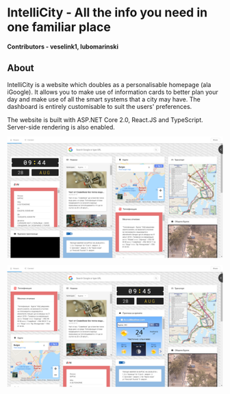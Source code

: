 # IntelliCity - All the info you need in one familiar place

#### Contributors - veselink1, lubomarinski

## About
IntelliCity is a website which doubles as a personalisable homepage (ala iGoogle). It allows you to make use of information cards to better plan your day and make use of all the smart systems that a city may have. The dashboard is entirely customisable to suit the users' preferences.

The website is built with ASP.NET Core 2.0, React.JS and TypeScript. Server-side rendering is also enabled.

![Preview](https://github.com/veselink1/IntelliCity/blob/master/Screenshots/Screenshot%20(157).png)

![Preview](https://github.com/veselink1/IntelliCity/blob/master/Screenshots/Screenshot%20(158).png)
